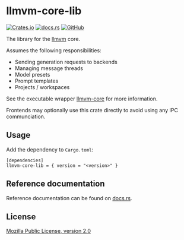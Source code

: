 # llmvm-core-lib

[![Crates.io](https://img.shields.io/crates/v/llmvm-core-lib?style=for-the-badge)](https://crates.io/crates/llmvm-core-lib)
[![docs.rs](https://img.shields.io/docsrs/llmvm-core-lib?style=for-the-badge)](https://docs.rs/llmvm-core-lib)
[![GitHub](https://img.shields.io/github/license/djandries/llmvm?style=for-the-badge)](https://github.com/DJAndries/llmvm/blob/master/LICENSE)

The library for the [llmvm](https://github.com/djandries/llmvm) core.

Assumes the following responsibilities:
- Sending generation requests to backends
- Managing message threads
- Model presets
- Prompt templates
- Projects / workspaces

See the executable wrapper [llmvm-core](https://github.com/djandries/llmvm/tree/master/core) for more information.

Frontends may optionally use this crate directly to avoid using any IPC communciation.

## Usage

Add the dependency to `Cargo.toml`:

```
[dependencies]
llmvm-core-lib = { version = "<version>" }
```

## Reference documentation

Reference documentation can be found on [docs.rs](https://docs.rs/llmvm-core-lib).

## License

[Mozilla Public License, version 2.0](https://spdx.org/licenses/MPL-2.0.html)